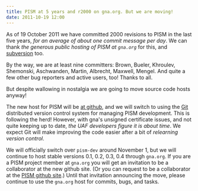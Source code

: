```yaml
---
title: PISM at 5 years and r2000 on gna.org. But we are moving!
date: 2011-10-19 12:00
---
```


As of 19 October 2011 we have committed 2000 revisions to PISM in the
last five years, *for an average of about one commit message per day*.
We can thank *the generous public hosting of PISM at `gna.org`* for
this, and [subversion](http://subversion.apache.org/) too.

By the way, we are at least nine committers: Brown, Bueler, Khroulev,
Shemonski, Aschwanden, Martin, Albrecht, Maxwell, Mengel. And quite a
few other bug reporters and active users, too! Thanks to all.

But despite wallowing in nostalgia we are going to move source code
hosts anyway!

The new host for PISM will be [at
github](https://github.com/pism/pism), and we will switch to
using the [Git](http://git-scm.com/) distributed version
control system for managing PISM development. This is following the
herd! However, with gna's unsigned certificate issues, and not quite
keeping up to date, *the UAF developers figure it is about
time*. We expect Git
will make improving the code easier after a bit of *relearning version
control*.

We will officially switch over `pism-dev` around November 1, but we will
continue to host stable versions 0.1, 0.2, 0.3, 0.4 through `gna.org`. If
you are a PISM project member at `gna.org` you will get an invitation to
be a collaborator at the new github site. (Or you can request to be a
collaborator at the [PISM github
site](https://github.com/pism/pism).) Until that invitation
announcing the move, please continue to use the `gna.org` host for
commits, bugs, and tasks.
